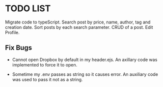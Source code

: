 # TODO LIST

Migrate code to typeScript.
Search post by price, name, author, tag and creation date.
Sort posts by each search parameter.
CRUD of a post.
Edit Profile.

## Fix Bugs

- Cannot open Dropbox by default in my header.ejs. An axillary code was implemented to force it to open.

- Sometime my .env passes as string so it causes error. An auxiliary code was used to pass it not as a string.
